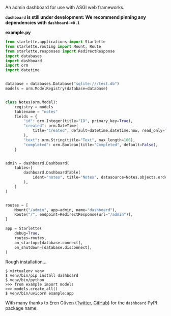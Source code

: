 An admin dashboard for use with ASGI web frameworks.

**`dashboard` is still under development: We recommend pinning any dependencies with `dashboard~=0.1`**

**example.py**

```python
from starlette.applications import Starlette
from starlette.routing import Mount, Route
from starlette.responses import RedirectResponse
import databases
import dashboard
import orm
import datetime


database = databases.Database("sqlite:///test.db")
models = orm.ModelRegistry(database=database)


class Notes(orm.Model):
    registry = models
    tablename = "notes"
    fields = {
        "id": orm.Integer(title="ID", primary_key=True),
        "created": orm.DateTime(
            title="Created", default=datetime.datetime.now, read_only=True
        ),
        "text": orm.String(title="Text", max_length=100),
        "completed": orm.Boolean(title="Completed", default=False),
    }


admin = dashboard.Dashboard(
    tables=[
        dashboard.DashboardTable(
            ident="notes", title="Notes", datasource=Notes.objects.order_by("-id")
        ),
    ]
)


routes = [
    Mount("/admin", app=admin, name="dashboard"),
    Route("/", endpoint=RedirectResponse(url="/admin")),
]

app = Starlette(
    debug=True,
    routes=routes,
    on_startup=[database.connect],
    on_shutdown=[database.disconnect],
)
```

Rough installation...

```shell
$ virtualenv venv
$ venv/bin/pip install dashboard
$ venv/bin/python
>>> from example import models
>>> models.create_all()
$ venv/bin/uvicorn example:app
```


With many thanks to Eren Güven ([Twitter](https://twitter.com/cyberfart), [GitHub](https://github.com/eguven/)) for the `dashboard` PyPI package name.
